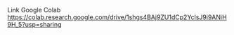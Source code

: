 Link Google Colab
https://colab.research.google.com/drive/1shgs4BAj9ZU1dCp2YclsJ9i9ANiH9H_5?usp=sharing
